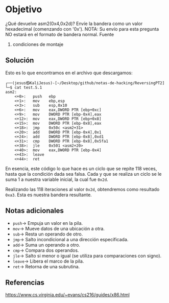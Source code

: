 # Objetivo

¿Qué devuelve asm2(0x4,0x2d)? Envíe la bandera como un valor hexadecimal (comenzando con '0x'). NOTA: Su envío para esta pregunta NO estará en el formato de bandera normal. Fuente
1. condiciones de montaje
## Solución

Esto es lo que encontramos en el archivo que descargamos:
```
┌──(jesus㉿KaliJesus)-[~/Desktop/github/notas-de-hacking/ReversingPT2]
└─$ cat test.S.1
asm2:
	<+0>:	push   ebp
	<+1>:	mov    ebp,esp
	<+3>:	sub    esp,0x10
	<+6>:	mov    eax,DWORD PTR [ebp+0xc]
	<+9>:	mov    DWORD PTR [ebp-0x4],eax
	<+12>:	mov    eax,DWORD PTR [ebp+0x8]
	<+15>:	mov    DWORD PTR [ebp-0x8],eax
	<+18>:	jmp    0x50c <asm2+31>
	<+20>:	add    DWORD PTR [ebp-0x4],0x1
	<+24>:	add    DWORD PTR [ebp-0x8],0xd1
	<+31>:	cmp    DWORD PTR [ebp-0x8],0x5fa1
	<+38>:	jle    0x501 <asm2+20>
	<+40>:	mov    eax,DWORD PTR [ebp-0x4]
	<+43>:	leave  
	<+44>:	ret 
```

En esencia, este código lo que hace es un ciclo que se repite 118 veces, hasta que la condición dada sea falsa. Cada y que se realiza un ciclo se le suma 1 a nuestra variable inicial, la cual fue `0x2d`. 

Realizando las 118 iteraciones al valor `0x2d`, obtendremos como resultado `0xa3`. Esta es nuestra bandera resultante.

## Notas adicionales

- `push`-> Empuja un valor en la pila.
- `mov`-> Mueve datos de una ubicación a otra.
- `sub`-> Resta un operando de otro.
- `jmp`-> Salto incondicional a una dirección especificada.
- `add`-> Suma un operando a otro.
- `cmp`-> Compara dos operandos.
- `jle`-> Salto si menor o igual (se utiliza para comparaciones con signo).
- `leave`-> Libera el marco de la pila.
- `ret`-> Retorna de una subrutina.
## Referencias

https://www.cs.virginia.edu/~evans/cs216/guides/x86.html